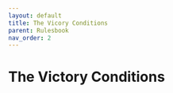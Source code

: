 ```yaml
---
layout: default
title: The Vicory Conditions
parent: Rulesbook
nav_order: 2
---
```


# The Victory Conditions
